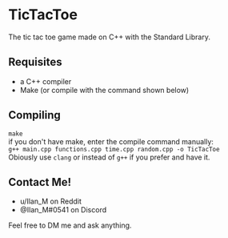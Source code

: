 # TicTacToe
The tic tac toe game made on C++ with the Standard Library.

## Requisites
- a C++ compiler
- Make (or compile with the command shown below)

## Compiling
`make`\
if you don't have make, enter the compile command manually:\
`g++ main.cpp functions.cpp time.cpp random.cpp -o TicTacToe`\
Obiously use `clang` or instead of `g++` if you prefer and have it.

## Contact Me!

- u/Ilan_M on Reddit
- @Ilan_M#0541 on Discord

Feel free to DM me and ask anything.
